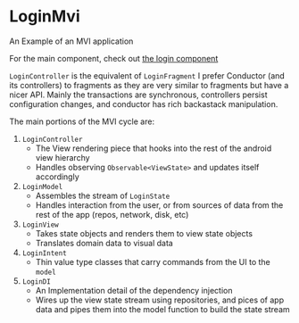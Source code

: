 # LoginMvi
An Example of an MVI application

For the main component, check out [the login component](https://github.com/yousuf-haque/LoginMvi/tree/master/app/src/main/java/com/yohaq/loginmvi/presentation/login)


`LoginController` is the equivalent of `LoginFragment`
I prefer Conductor (and its controllers) to fragments as they are very similar to fragments but have a nicer API. Mainly the transactions are synchronous, controllers persist configuration changes, and conductor has rich backastack manipulation.

The main portions of the MVI cycle are:

1. `LoginController`
    - The View rendering piece that hooks into the rest of the android view hierarchy
    - Handles observing `Observable<ViewState>` and updates itself accordingly
2. `LoginModel`
    - Assembles the stream of `LoginState`
    - Handles interaction from the user, or from sources of data from the rest of the app (repos, network, disk, etc)
3. `LoginView`
    - Takes state objects and renders them to view state objects
    - Translates domain data to visual data
4. `LoginIntent`
    - Thin value type classes that carry commands from the UI to the `model`
5. `LoginDI`
    - An Implementation detail of the dependency injection
    - Wires up the view state stream using repositories, and pices of app data and pipes them into the model function to build the state stream
